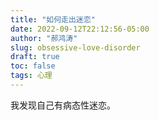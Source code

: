 ```yaml
---
title: "如何走出迷恋"
date: 2022-09-12T22:12:56-05:00
author: "郝鸿涛"
slug: obsessive-love-disorder
draft: true
toc: false
tags: 心理
---
```

我发现自己有病态性迷恋。